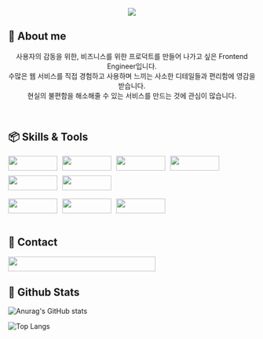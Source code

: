 <p align="center">
  <img src="https://capsule-render.vercel.app/api?type=waving&width=full&height=400&color=624d3f&text=Seungheon%20Shin&fontColor=fef8f5&fontAlign=50&fontAlignY=30&fontSize=60&desc=Frontend%20Engineer"/>
</p>

## 🐻 About me
<p align="center">
  사용자의 감동을 위한, 비즈니스를 위한 프로덕트를 만들어 나가고 싶은 Frontend Engineer입니다.<br />
  수많은 웹 서비스를 직접 경험하고 사용하며 느끼는 사소한 디테일들과 편리함에 영감을 받습니다.<br />
  현실의 불편함을 해소해줄 수 있는 서비스를 만드는 것에 관심이 많습니다.<br />
</p>
<br />

## 📦 Skills & Tools
<div style="display: flex; flex-wrap: wrap; gap: 10px;">
  <img src="https://img.shields.io/badge/html5-E34F26.svg?style=for-the-badge&logo=html5&logoColor=white" style="width: 100px; height: 30px;"/>
  <img src="https://img.shields.io/badge/node.js-339933.svg?style=for-the-badge&logo=nodedotjs&logoColor=white" style="width: 100px; height: 30px;"/>
  <img src="https://img.shields.io/badge/javascript-F7DF1E.svg?style=for-the-badge&logo=javascript&logoColor=black" style="width: 100px; height: 30px;"/>
  <img src="https://img.shields.io/badge/typescript-007ACC.svg?style=for-the-badge&logo=typescript&logoColor=white" style="width: 100px; height: 30px;"/>
  <img src="https://img.shields.io/badge/react-20232a.svg?style=for-the-badge&logo=react&logoColor=61DAFB" style="width: 100px; height: 30px;"/>
  <img src="https://img.shields.io/badge/next.js-000000.svg?style=for-the-badge&logo=nextdotjs&logoColor=white" style="width: 100px; height: 30px;"/>
</div>
<br />
<div style="display: flex; flex-wrap: wrap; gap: 10px;">
  <img src="https://img.shields.io/badge/tailwindcss-06B6D4.svg?style=for-the-badge&logo=tailwindcss&logoColor=white" style="width: 100px; height: 30px;"/>
  <img src="https://img.shields.io/badge/styled%20components-DB7093.svg?style=for-the-badge&logo=styledcomponents&logoColor=white" style="width: 100px; height: 30px;"/>
  <img src="https://img.shields.io/badge/figma-F24E1E.svg?style=for-the-badge&logo=figma&logoColor=white" style="width: 100px; height: 30px;"/>
</div>
<br />

## 💼 Contact
<a href="mailto:tlstmdgjs980902@gmail.com">
  <img src="https://img.shields.io/badge/tlstmdgjs980902@gmail.com-624d3f.svg?style=for-the-badge&logo=gmail&logoColor=white" style="width: 300px; height: 30px;"/>
</a>
<br />

## 🐂 Github Stats
![Anurag's GitHub stats](https://github-readme-stats.vercel.app/api?username=AdamSeungheonShin&show_icons=true&bg_color=624d3f&text_color=fef8f5&icon_color=93735e&border_color=31261f&title_color=fae0ce)

![Top Langs](https://github-readme-stats.vercel.app/api/top-langs/?username=AdamSeungheonShin&layout=compact&bg_color=624d3f&text_color=fef8f5&icon_color=93735e&border_color=31261f&title_color=fae0ce)
